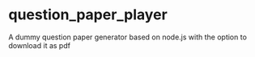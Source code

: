 # question_paper_player
A dummy question paper generator based on node.js with the option to download it as pdf
